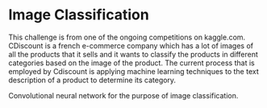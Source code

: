 # Image Classification
This challenge is from one of the ongoing competitions on kaggle.com. CDiscount is a french e-commerce company which has a lot of images of all the products that it sells and it wants to classify the products in different categories based on the image of the product. The current process that is employed by Cdiscount is applying machine learning techniques to the text description of a product to determine its category.

Convolutional neural network for the purpose of image classification.
